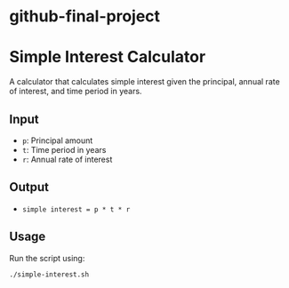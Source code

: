 # github-final-project
# Simple Interest Calculator

A calculator that calculates simple interest given the principal, annual rate of interest, and time period in years.

## Input
- `p`: Principal amount
- `t`: Time period in years
- `r`: Annual rate of interest

## Output
- `simple interest = p * t * r`

## Usage
Run the script using:
```bash
./simple-interest.sh
